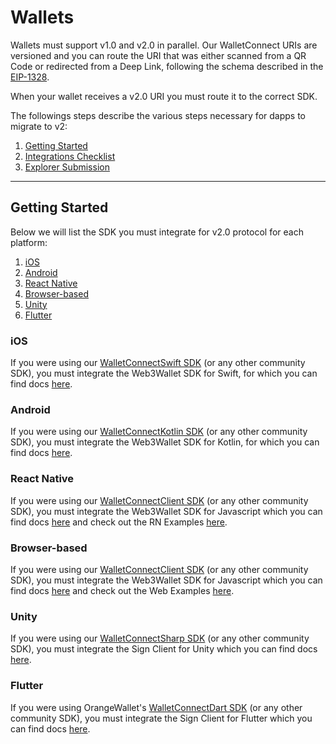 # Wallets

Wallets must support v1.0 and v2.0 in parallel. Our WalletConnect URIs are versioned and you can route the URI that was either scanned from a QR Code or redirected from a Deep Link, following the schema described in the [EIP-1328](https://eips.ethereum.org/EIPS/eip-1328).

When your wallet receives a v2.0 URI you must route it to the correct SDK.

The followings steps describe the various steps necessary for dapps to migrate to v2:

1. [Getting Started](#getting-started)
2. [Integrations Checklist](./wallet-checklist.md)
3. [Explorer Submission](../explorer-submission.md#for-dapps)

---

## Getting Started

Below we will list the SDK you must integrate for v2.0 protocol for each platform:

1. [iOS](#ios)
2. [Android](#android)
3. [React Native](#react-native)
4. [Browser-based](#browser-based)
5. [Unity](#unity)
6. [Flutter](#flutter)

### iOS

If you were using our [WalletConnectSwift SDK](https://github.com/WalletConnect/WalletConnectSwift) (or any other community SDK), you must integrate the Web3Wallet SDK for Swift, for which you can find docs [here](../../../web3wallet/about?platform=ios).

### Android

If you were using our [WalletConnectKotlin SDK](https://github.com/WalletConnect/kotlin-walletconnect-lib) (or any other community SDK), you must integrate the Web3Wallet SDK for Kotlin, for which you can find docs [here](../../../web3wallet/about?platform=android).

### React Native

If you were using our [WalletConnectClient SDK](https://www.npmjs.com/package/@walletconnect/client) (or any other community SDK), you must integrate the Web3Wallet SDK for Javascript which you can find docs [here](../../../web3wallet/about?platform=react-native) and check out the RN Examples [here](https://github.com/WalletConnect/react-native-examples).

### Browser-based

If you were using our [WalletConnectClient SDK](https://www.npmjs.com/package/@walletconnect/client) (or any other community SDK), you must integrate the Web3Wallet SDK for Javascript which you can find docs [here](../../../web3wallet/about?platform=web) and check out the Web Examples [here](https://github.com/WalletConnect/web-examples).

### Unity

If you were using our [WalletConnectSharp SDK](https://github.com/WalletConnect/WalletConnectSharp/tree/1.0) (or any other community SDK), you must integrate the Sign Client for Unity which you can find docs [here](https://github.com/WalletConnect/WalletConnectSharp/).

### Flutter

If you were using OrangeWallet's [WalletConnectDart SDK](https://github.com/Orange-Wallet/wallet-connect-dart) (or any other community SDK), you must integrate the Sign Client for Flutter which you can find docs [here](https://github.com/Eucalyptus-Labs/wallet-connect-v2-dart).
